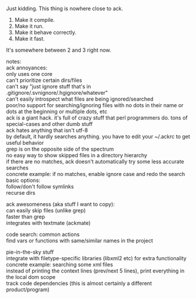 Just kidding. This thing is nowhere close to ack.

1. Make it compile.
2. Make it run.
3. Make it behave correctly.
4. Make it fast.

It's somewhere between 2 and 3 right now.

notes:  
ack annoyances:  
  only uses one core  
  can't prioritize certain dirs/files  
  can't say "just ignore stuff that's in .gitignore/.svnignore/.hgignore/whatever"  
  can't easily introspect what files are being ignored/searched  
  poor/no support for searching/ignoring files with no dots in their name or dots at the beginning or multiple dots, etc  
  ack is a giant hack. it's full of crazy stuff that perl programmers do. tons of special-cases and other dumb stuff  
  ack hates anything that isn't utf-8  
  by default, it hardly searches anything. you have to edit your ~/.ackrc to get useful behavior  
    grep is on the opposite side of the spectrum  
  no easy way to show skipped files in a directory hierarchy  
  if there are no matches, ack doesn't automatically try some less accurate searches  
    concrete example: if no matches, enable ignore case and redo the search  
  basic options:  
    follow/don't follow symlinks  
    recurse dirs  

ack awesomeness (aka stuff I want to copy):  
  can easily skip files (unlike grep)  
  faster than grep  
  integrates with textmate (ackmate)  
  
code search: common actions  
  find vars or functions with same/similar names in the project  

pie-in-the-sky stuff  
  integrate with filetype-specific libraries (libxml2 etc) for extra functionality  
    concrete example: searching some xml files  
      instead of printing the context lines (prev/next 5 lines), print everything in the local dom scope  
    track code dependencies (this is almost certainly a different product/program)  
